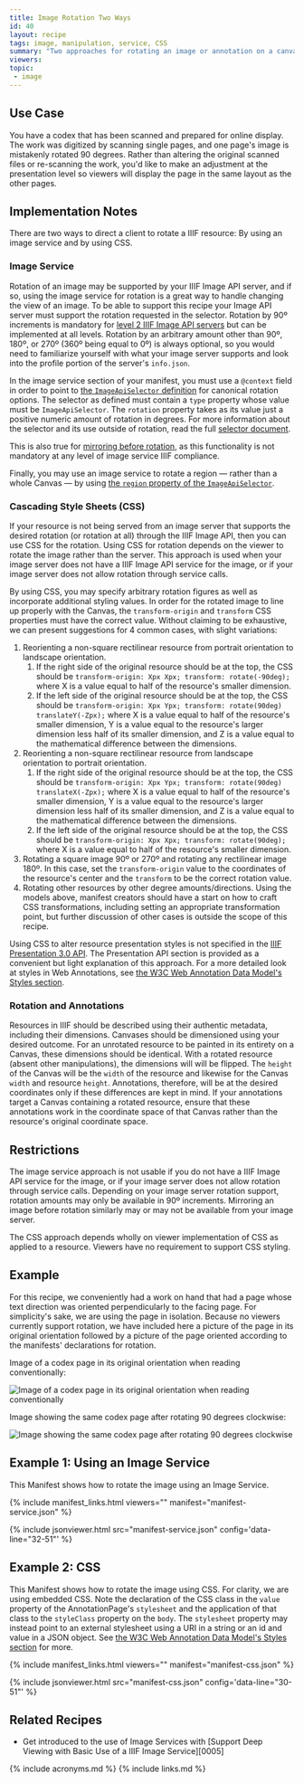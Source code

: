 ```yaml
---
title: Image Rotation Two Ways
id: 40
layout: recipe
tags: image, manipulation, service, CSS
summary: "Two approaches for rotating an image or annotation on a canvas"
viewers:
topic: 
 - image
---
```


## Use Case

You have a codex that has been scanned and prepared for online display. The work was digitized by scanning single pages, and one page's image is mistakenly rotated 90 degrees. Rather than altering the original scanned files or re-scanning the work, you'd like to make an adjustment at the presentation level so viewers will display the page in the same layout as the other pages.

## Implementation Notes

There are two ways to direct a client to rotate a IIIF resource: By using an image service and by using CSS.

### Image Service

Rotation of an image may be supported by your IIIF Image API server, and if so, using the image service for rotation is a great way to handle changing the view of an image. To be able to support this recipe your Image API server must support the rotation requested in the selector. Rotation by 90º increments is mandatory for [level 2 IIIF Image API servers](https://iiif.io/api/image/3.0/compliance/#33-rotation) but can be implemented at all levels. Rotation by an arbitrary amount other than 90º, 180º, or 270º (360º being equal to 0º) is always optional, so you would need to familiarize yourself with what your image server supports and look into the profile portion of the server's `info.json`.

In the image service section of your manifest, you must use a `@context` field in order to point to [the `ImageApiSelector` definition](https://iiif.io/api/annex/openannotation/#iiif-image-api-selector) for canonical rotation options. The selector as defined must contain a `type` property whose value must be `ImageApiSelector`. The `rotation` property takes as its value just a positive numeric amount of rotation in degrees. For more  information about the selector and its use outside of rotation, read the full [selector document](https://iiif.io/api/annex/openannotation/#iiif-image-api-selector).

This is also true for [mirroring before rotation](https://iiif.io/api/image/3.0/#43-rotation), as this functionality is not mandatory at any level of image service IIIF compliance.

Finally, you may use an image service to rotate a region — rather than a whole Canvas — by using [the `region` property of the `ImageApiSelector`](https://iiif.io/api/annex/openannotation/#iiif-image-api-selector).

### Cascading Style Sheets (CSS)

If your resource is not being served from an image server that supports the desired rotation (or rotation at all) through the IIIF Image API, then you can use CSS for the rotation. Using CSS for rotation depends on the viewer to rotate the image rather than the server. This approach is used when your image server does not have a IIIF Image API service for the image, or if your image server does not allow rotation through service calls.

By using CSS, you may specify arbitrary rotation figures as well as incorporate additional styling values. In order for the rotated image to line up properly with the Canvas, the `transform-origin` and `transform` CSS properties must have the correct value. Without claiming to be exhaustive, we can present suggestions for 4 common cases, with slight variations:
1. Reorienting a non-square rectilinear resource from portrait orientation to landscape orientation.
	1. If the right side of the original resource should be at the top, the CSS should be `transform-origin: Xpx Xpx; transform: rotate(-90deg);` where X is a value equal to half of the resource's smaller dimension.
	1. If the left side of the original resource should be at the top, the CSS should be `transform-origin: Xpx Ypx; transform: rotate(90deg) translateY(-Zpx);` where X is a value equal to half of the resource's smaller dimension, Y is a value equal to the resource's larger dimension less half of its smaller dimension, and Z is a value equal to the mathematical difference between the dimensions.
1. Reorienting a non-square rectilinear resource from landscape orientation to portrait orientation.
	1. If the right side of the original resource should be at the top, the CSS should be `transform-origin: Xpx Ypx; transform: rotate(90deg) translateX(-Zpx);` where X is a value equal to half of the resource's smaller dimension, Y is a value equal to the resource's larger dimension less half of its smaller dimension, and Z is a value equal to the mathematical difference between the dimensions.
	1. If the left side of the original resource should be at the top, the CSS should be `transform-origin: Xpx Xpx; transform: rotate(90deg);` where X is a value equal to half of the resource's smaller dimension.
1. Rotating a square image 90º or 270º and rotating any rectilinear image 180º. In this case, set the `transform-origin` value to the coordinates of the resource's center and the `transform` to be the correct rotation value.
1. Rotating other resources by other degree amounts/directions. Using the models above, manifest creators should have a start on how to craft CSS transformations, including setting an appropriate transformation point, but further discussion of other cases is outside the scope of this recipe.

Using CSS to alter resource presentation styles is not specified in the [IIIF Presentation 3.0 API](https://iiif.io/api/presentation/3.0/). The Presentation API section is provided as a convenient but light explanation of this approach. For a more detailed look at styles in Web Annotations, see [the W3C Web Annotation Data Model's Styles section](https://www.w3.org/TR/annotation-model/#styles).

### Rotation and Annotations

Resources in IIIF should be described using their authentic metadata, including their dimensions. Canvases should be dimensioned using your desired outcome. For an unrotated resource to be painted in its entirety on a Canvas, these dimensions should be identical. With a rotated resource (absent other manipulations), the dimensions will will be flipped. The `height` of the Canvas will be the `width` of the resource and likewise for the Canvas `width` and resource `height`. Annotations, therefore, will be at the desired coordinates only if these differences are kept in mind. If your annotations target a Canvas containing a rotated resource, ensure that these annotations work in the coordinate space of that Canvas rather than the resource's original coordinate space.

## Restrictions

The image service approach is not usable if you do not have a IIIF Image API service for the image, or if your image server does not allow rotation through service calls. Depending on your image server rotation support, rotation amounts may only be available in 90º increments. Mirroring an image before rotation similarly may or may not be available from your image server.

The CSS approach depends wholly on viewer implementation of CSS as applied to a resource. Viewers have no requirement to support CSS styling.

## Example

For this recipe, we conveniently had a work on hand that had a page whose text direction was oriented perpendicularly to the facing page. For simplicity's sake, we are using the page in isolation. Because no viewers currently support rotation, we have included here a picture of the page in its original orientation followed by a picture of the page oriented according to the manifests' declarations for rotation.

Image of a codex page in its original orientation when reading conventionally:

![Image of a codex page in its original orientation when reading conventionally](https://iiif.io/api/image/3.0/example/reference/85a96c630f077e6ac6cb984f1b752bbf-0-21198-zz00022840-1-page1/full/300,/0/default.jpg "Before rotation")

Image showing the same codex page after rotating 90 degrees clockwise:

![Image showing the same codex page after rotating 90 degrees clockwise](https://iiif.io/api/image/3.0/example/reference/85a96c630f077e6ac6cb984f1b752bbf-0-21198-zz00022840-1-page1/full/300,/90/default.jpg "After rotation")

## Example 1: Using an Image Service

This Manifest shows how to rotate the image using an Image Service.

{% include manifest_links.html viewers="" manifest="manifest-service.json" %}

{% include jsonviewer.html src="manifest-service.json" config='data-line="32-51"' %}

## Example 2: CSS

This Manifest shows how to rotate the image using CSS. For clarity, we are using embedded CSS. Note the declaration of the CSS class in the `value` property of the AnnotationPage's `stylesheet` and the application of that class to the `styleClass` property on the `body`. The `stylesheet` property may instead point to an external stylesheet using a URI in a string or an id and value in a JSON object. See [the W3C Web Annotation Data Model's Styles section](https://www.w3.org/TR/annotation-model/#styles) for more.

{% include manifest_links.html viewers="" manifest="manifest-css.json" %}

{% include jsonviewer.html src="manifest-css.json" config='data-line="30-51"' %}

## Related Recipes

* Get introduced to the use of Image Services with [Support Deep Viewing with Basic Use of a IIIF Image Service][0005]

{% include acronyms.md %}
{% include links.md %}

